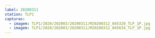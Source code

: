 ```yaml
---
label: 20200311
station: TLP1
capturas:
  - imagem: TLP1/2020/202003/20200311/M20200312_045320_TLP_1P.jpg
  - imagem: TLP1/2020/202003/20200311/M20200312_045634_TLP_1P.jpg
---
```

